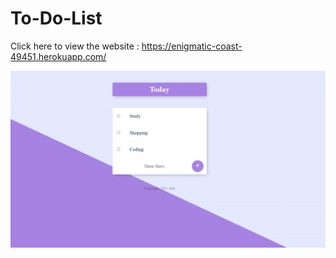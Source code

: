 # To-Do-List

Click here to view the website : https://enigmatic-coast-49451.herokuapp.com/

![alt text](demo.png)
